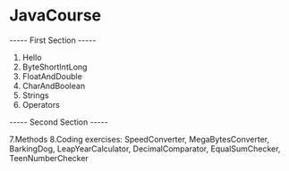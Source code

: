 # JavaCourse
----- First Section -----
1. Hello
2. ByteShortIntLong
3. FloatAndDouble
4. CharAndBoolean
5. Strings
6. Operators

----- Second Section -----

7.Methods
8.Coding exercises: SpeedConverter, MegaBytesConverter, BarkingDog, LeapYearCalculator, DecimalComparator, EqualSumChecker, TeenNumberChecker
